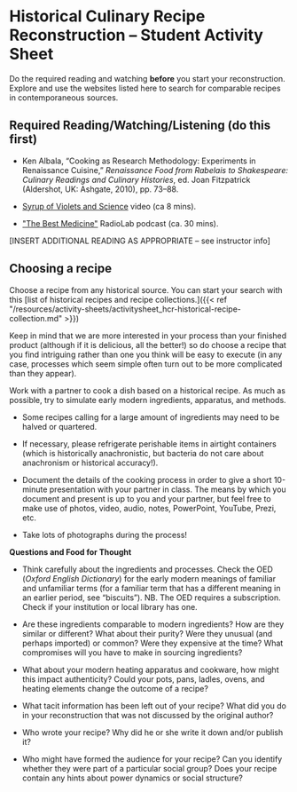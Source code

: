 # Historical Culinary Recipe Reconstruction – Student Activity Sheet

Do the required reading and watching **before** you start your
reconstruction. Explore and use the websites listed here to search for
comparable recipes in contemporaneous sources.

## Required Reading/Watching/Listening (do this first)

-   Ken Albala, “Cooking as Research Methodology: Experiments in
Renaissance Cuisine,” *Renaissance Food from Rabelais to
Shakespeare: Culinary Readings and Culinary Histories*, ed. Joan
Fitzpatrick (Aldershot, UK: Ashgate, 2010), pp. 73–88.

-   [Syrup of Violets and Science](http://youtu.be/pdEbMBe0aa8) video (ca 8 mins).

-   ["The Best Medicine"](https://www.wnycstudios.org/podcasts/radiolab/articles/best-medicine) RadioLab podcast (ca. 30 mins).

[INSERT ADDITIONAL READING AS APPROPRIATE – see instructor info]


## Choosing a recipe

Choose a recipe from any historical source. You can start your search
with this [list of historical recipes and recipe collections.]({{< ref "/resources/activity-sheets/activitysheet_hcr-historical-recipe-collection.md" >}})

Keep in mind that we are more interested in your process than your
finished product (although if it is delicious, all the better!) so do
choose a recipe that you find intriguing rather than one you think will
be easy to execute (in any case, processes which seem simple often turn
out to be more complicated than they appear).

Work with a partner to cook a dish based on a historical recipe. As much
as possible, try to simulate early modern ingredients, apparatus, and
methods.

-   Some recipes calling for a large amount of ingredients may need to
be halved or quartered.

-   If necessary, please refrigerate perishable items in airtight
containers (which is historically anachronistic, but bacteria do
not care about anachronism or historical accuracy!).

-   Document the details of the cooking process in order to give a short
10-minute presentation with your partner in class. The means by
which you document and present is up to you and your partner, but
feel free to make use of photos, video, audio, notes, PowerPoint,
YouTube, Prezi, etc.

-   Take lots of photographs during the process!



**Questions and Food for Thought**

-   Think carefully about the ingredients and processes. Check the OED
(*Oxford English Dictionary*) for the early modern meanings of
familiar and unfamiliar terms (for a familiar term that has a
different meaning in an earlier period, see “biscuits”). NB. The OED requires a subscription. Check if your institution or local library has one.

-   Are these ingredients comparable to modern ingredients? How are they
similar or different? What about their purity? Were they unusual
(and perhaps imported) or common? Were they expensive at the time?
What compromises will you have to make in sourcing ingredients?

-   What about your modern heating apparatus and cookware, how might
this impact authenticity? Could your pots, pans, ladles, ovens,
and heating elements change the outcome of a recipe?

-   What tacit information has been left out of your recipe? What did
you do in your reconstruction that was not discussed by the
original author?

-   Who wrote your recipe? Why did he or she write it down and/or
publish it?

-   Who might have formed the audience for your recipe? Can you identify
whether they were part of a particular social group? Does your
recipe contain any hints about power dynamics or social structure?
